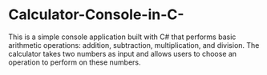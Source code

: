 # Calculator-Console-in-C-
This is a simple console application built with C# that performs basic arithmetic operations: addition, subtraction, multiplication, and division. The calculator takes two numbers as input and allows users to choose an operation to perform on these numbers.
